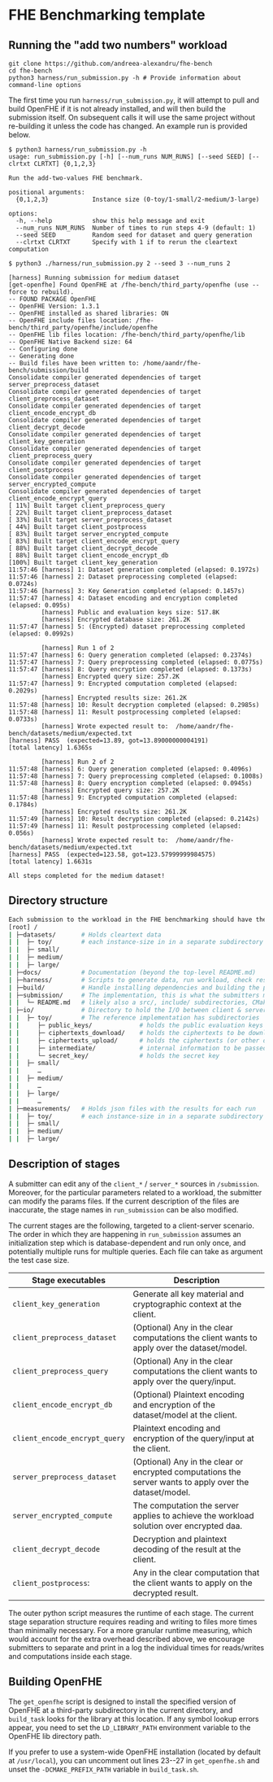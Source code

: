 # FHE Benchmarking template

## Running the "add two numbers" workload

```console
git clone https://github.com/andreea-alexandru/fhe-bench
cd fhe-bench
python3 harness/run_submission.py -h # Provide information about command-line options
```

The first time you run `harness/run_submission.py`, it will attempt to pull and build OpenFHE if it is not already installed, and will then build the submission itself. 
On subsequent calls it will use the same project without re-building it unless the code has changed. An example run is provided below.

```console
$ python3 harness/run_submission.py -h
usage: run_submission.py [-h] [--num_runs NUM_RUNS] [--seed SEED] [--clrtxt CLRTXT] {0,1,2,3}

Run the add-two-values FHE benchmark.

positional arguments:
  {0,1,2,3}            Instance size (0-toy/1-small/2-medium/3-large)

options:
  -h, --help           show this help message and exit
  --num_runs NUM_RUNS  Number of times to run steps 4-9 (default: 1)
  --seed SEED          Random seed for dataset and query generation
  --clrtxt CLRTXT      Specify with 1 if to rerun the cleartext computation

$ python3 ./harness/run_submission.py 2 --seed 3 --num_runs 2

[harness] Running submission for medium dataset
[get-openfhe] Found OpenFHE at /fhe-bench/third_party/openfhe (use --force to rebuild).
-- FOUND PACKAGE OpenFHE
-- OpenFHE Version: 1.3.1
-- OpenFHE installed as shared libraries: ON
-- OpenFHE include files location: /fhe-bench/third_party/openfhe/include/openfhe
-- OpenFHE lib files location: /fhe-bench/third_party/openfhe/lib
-- OpenFHE Native Backend size: 64
-- Configuring done
-- Generating done
-- Build files have been written to: /home/aandr/fhe-bench/submission/build
Consolidate compiler generated dependencies of target server_preprocess_dataset
Consolidate compiler generated dependencies of target client_preprocess_dataset
Consolidate compiler generated dependencies of target client_encode_encrypt_db
Consolidate compiler generated dependencies of target client_decrypt_decode
Consolidate compiler generated dependencies of target client_key_generation
Consolidate compiler generated dependencies of target client_preprocess_query
Consolidate compiler generated dependencies of target client_postprocess
Consolidate compiler generated dependencies of target server_encrypted_compute
Consolidate compiler generated dependencies of target client_encode_encrypt_query
[ 11%] Built target client_preprocess_query
[ 22%] Built target client_preprocess_dataset
[ 33%] Built target server_preprocess_dataset
[ 44%] Built target client_postprocess
[ 83%] Built target server_encrypted_compute
[ 83%] Built target client_encode_encrypt_query
[ 88%] Built target client_decrypt_decode
[ 88%] Built target client_encode_encrypt_db
[100%] Built target client_key_generation
11:57:46 [harness] 1: Dataset generation completed (elapsed: 0.1972s)
11:57:46 [harness] 2: Dataset preprocessing completed (elapsed: 0.0724s)
11:57:46 [harness] 3: Key Generation completed (elapsed: 0.1457s)
11:57:47 [harness] 4: Dataset encoding and encryption completed (elapsed: 0.095s)
         [harness] Public and evaluation keys size: 517.8K
         [harness] Encrypted database size: 261.2K
11:57:47 [harness] 5: (Encrypted) dataset preprocessing completed (elapsed: 0.0992s)

         [harness] Run 1 of 2
11:57:47 [harness] 6: Query generation completed (elapsed: 0.2374s)
11:57:47 [harness] 7: Query preprocessing completed (elapsed: 0.0775s)
11:57:47 [harness] 8: Query encryption completed (elapsed: 0.1373s)
         [harness] Encrypted query size: 257.2K
11:57:47 [harness] 9: Encrypted computation completed (elapsed: 0.2029s)
         [harness] Encrypted results size: 261.2K
11:57:48 [harness] 10: Result decryption completed (elapsed: 0.2985s)
11:57:48 [harness] 11: Result postprocessing completed (elapsed: 0.0733s)
         [harness] Wrote expected result to:  /home/aandr/fhe-bench/datasets/medium/expected.txt
[harness] PASS  (expected=13.89, got=13.89000000004191)
[total latency] 1.6365s

         [harness] Run 2 of 2
11:57:48 [harness] 6: Query generation completed (elapsed: 0.4096s)
11:57:48 [harness] 7: Query preprocessing completed (elapsed: 0.1008s)
11:57:48 [harness] 8: Query encryption completed (elapsed: 0.0945s)
         [harness] Encrypted query size: 257.2K
11:57:48 [harness] 9: Encrypted computation completed (elapsed: 0.1784s)
         [harness] Encrypted results size: 261.2K
11:57:49 [harness] 10: Result decryption completed (elapsed: 0.2142s)
11:57:49 [harness] 11: Result postprocessing completed (elapsed: 0.056s)
         [harness] Wrote expected result to:  /home/aandr/fhe-bench/datasets/medium/expected.txt
[harness] PASS  (expected=123.58, got=123.57999999984575)
[total latency] 1.6631s

All steps completed for the medium dataset!
```

## Directory structure

```bash
Each submission to the workload in the FHE benchmarking should have the following directory structure:
[root] /
| ├─datasets/       # Holds cleartext data 
| |  ├─ toy/        # each instance-size in in a separate subdirectory
| |  ├─ small/
| |  ├─ medium/
| |  ├─ large/
| ├─docs/           # Documentation (beyond the top-level README.md)
| ├─harness/        # Scripts to generate data, run workload, check results
| ├─build/          # Handle installing dependencies and building the project
| ├─submission/     # The implementation, this is what the submitters modify
| |  └─ README.md   # likely also a src/, include/ subdirectories, CMakeLists.txt, etc.
| ├─io/             # Directory to hold the I/O between client & server parts
| |  ├─ toy/        # The reference implementation has subdirectories
| |     ├─ public_keys/             # holds the public evaluation keys
| |     ├─ ciphertexts_download/    # holds the ciphertexts to be downloaded by the client
| |     ├─ ciphertexts_upload/      # holds the ciphertexts (or other data except keys) to be uploaded by the client    
| |     ├─ intermediate/            # internal information to be passed around the functions
| |     └─ secret_key/              # holds the secret key
| |  ├─ small/
| |     …
| |  ├─ medium/
| |     …
| |  ├─ large/
| |     …
| ├─measurements/   # Holds json files with the results for each run
| |  ├─ toy/        # each instance-size in in a separate subdirectory
| |  ├─ small/
| |  ├─ medium/
| |  ├─ large/
```

## Description of stages

A submitter can edit any of the `client_*` / `server_*` sources in `/submission`. 
Moreover, for the particular parameters related to a workload, the submitter can modify the params files.
If the current description of the files are inaccurate, the stage names in `run_submission` can be also 
modified.

The current stages are the following, targeted to a client-server scenario.
The order in which they are happening in `run_submission` assumes an initialization step which is 
database-dependent and run only once, and potentially multiple runs for multiple queries.
Each file can take as argument the test case size.


| Stage executables                | Description |
|----------------------------------|-------------|
| `client_key_generation`          | Generate all key material and cryptographic context at the client.           
| `client_preprocess_dataset`      | (Optional) Any in the clear computations the client wants to apply over the dataset/model.
| `client_preprocess_query`        | (Optional) Any in the clear computations the client wants to apply over the query/input.
| `client_encode_encrypt_db`       | (Optional) Plaintext encoding and encryption of the dataset/model at the client.
| `client_encode_encrypt_query`    | Plaintext encoding and encryption of the query/input at the client.
| `server_preprocess_dataset`      | (Optional) Any in the clear or encrypted computations the server wants to apply over the dataset/model.
| `server_encrypted_compute`       | The computation the server applies to achieve the workload solution over encrypted daa.
| `client_decrypt_decode`          | Decryption and plaintext decoding of the result at the client.
| `client_postprocess`:            | Any in the clear computation that the client wants to apply on the decrypted result.


The outer python script measures the runtime of each stage.
The current stage separation structure requires reading and writing to files more times than minimally necessary.
For a more granular runtime measuring, which would account for the extra overhead described above, we encourage
submitters to separate and print in a log the individual times for reads/writes and computations inside each stage. 

## Building OpenFHE
The `get_openfhe` script is designed to install the specified version of OpenFHE at a third-party subdirectory in the current directory,
and `build_task` looks for the library at this location. If any symbol lookup errors appear, you need to set the `LD_LIBRARY_PATH` 
environment variable to the OpenFHE lib directory path.

If you prefer to use a system-wide OpenFHE installation (located by default at `/usr/local`), you can uncomment out lines 23--27 in 
`get_openfhe.sh` and unset the `-DCMAKE_PREFIX_PATH` variable in `build_task.sh`.